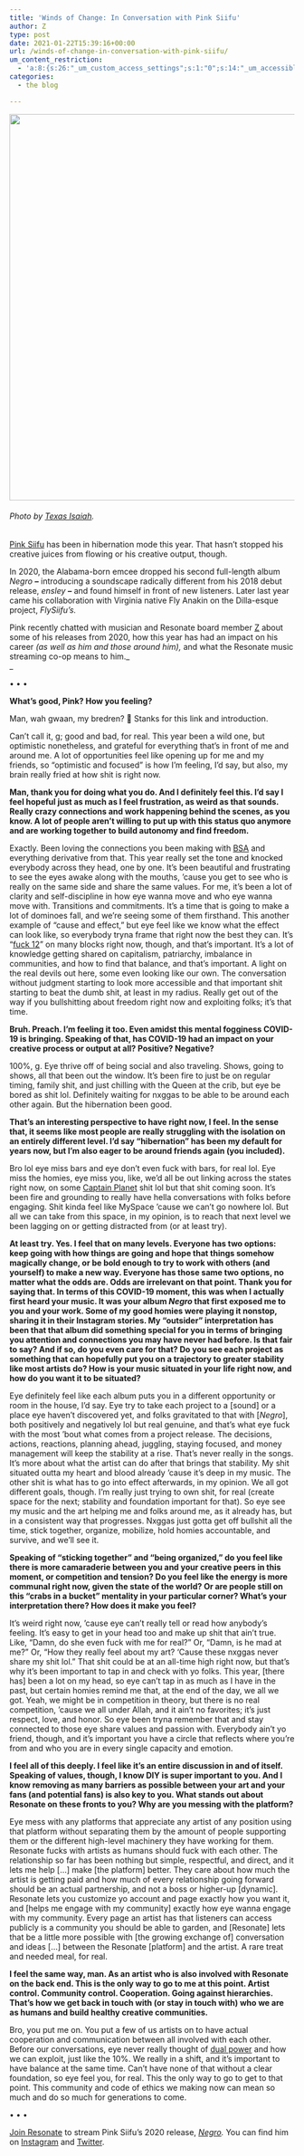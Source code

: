 ```yaml
---
title: 'Winds of Change: In Conversation with Pink Siifu'
author: Z
type: post
date: 2021-01-22T15:39:16+00:00
url: /winds-of-change-in-conversation-with-pink-siifu/
um_content_restriction:
  - 'a:8:{s:26:"_um_custom_access_settings";s:1:"0";s:14:"_um_accessible";s:1:"0";s:19:"_um_noaccess_action";s:1:"0";s:30:"_um_restrict_by_custom_message";s:1:"0";s:27:"_um_restrict_custom_message";s:0:"";s:19:"_um_access_redirect";s:1:"0";s:23:"_um_access_redirect_url";s:0:"";s:28:"_um_access_hide_from_queries";s:1:"0";}'
categories:
  - the blog

---
```

<img loading="lazy" decoding="async" class="alignnone wp-image-7249 size-large" src="https://resonate.is/wp-content/uploads/2020/12/Pink-Siifu-1024x683.jpg" alt="" width="1024" height="683" srcset="http://resonate.localhost/wp-content/uploads/2020/12/Pink-Siifu-1024x683.jpg 1024w, http://resonate.localhost/wp-content/uploads/2020/12/Pink-Siifu-300x200.jpg 300w, http://resonate.localhost/wp-content/uploads/2020/12/Pink-Siifu-768x512.jpg 768w, http://resonate.localhost/wp-content/uploads/2020/12/Pink-Siifu-1536x1025.jpg 1536w, http://resonate.localhost/wp-content/uploads/2020/12/Pink-Siifu-2048x1366.jpg 2048w" sizes="(max-width: 1024px) 100vw, 1024px" />

###### _Photo by [Texas Isaiah][1]._

[Pink Siifu][2] has been in hibernation mode this year. That hasn&#8217;t stopped his creative juices from flowing or his creative output, though.

In 2020, the Alabama-born emcee dropped his second full-length album _Negro **–**_ introducing a soundscape radically different from his 2018 debut release, _ensley **–**_ and found himself in front of new listeners. Later last year came his collaboration with Virginia native Fly Anakin on the Dilla-esque project, _FlySiifu&#8217;s._

Pink recently chatted with musician and Resonate board member [Z][3] about some of his releases from 2020, how this year has had an impact on his career _(as well as him and those around him),_ and what the Resonate music streaming co-op means to him._  
_ 

• • •

**What’s good, Pink? How you feeling?** 

Man, wah gwaan, my bredren? 🖤 Stanks for this link and introduction.

Can’t call it, g; good and bad, for real. This year been a wild one, but optimistic nonetheless, and grateful for everything that&#8217;s in front of me and around me. A lot of opportunities feel like opening up for me and my friends, so &#8220;optimistic and focused&#8221; is how I’m feeling, I’d say, but also, my brain really fried at how shit is right now.

**Man, thank you for doing what you do. And I definitely feel this. I’d say I feel hopeful just as much as I feel frustration, as weird as that sounds. Really crazy connections and work happening behind the scenes, as you know. A lot of people aren’t willing to put up with this status quo anymore and are working together to build autonomy and find freedom.**

Exactly. Been loving the connections you been making with [BSA][4] and everything derivative from that. This year really set the tone and knocked everybody across they head, one by one. It’s been beautiful and frustrating to see the eyes awake along with the mouths, &#8217;cause you get to see who is really on the same side and share the same values. For me, it’s been a lot of clarity and self-discipline in how eye wanna move and who eye wanna move with. Transitions and commitments. It’s a time that is going to make a lot of dominoes fall, and we&#8217;re seeing some of them firsthand. This another example of &#8220;cause and effect,&#8221; but eye feel like we know what the effect can look like, so everybody tryna frame that right now the best they can. It’s &#8220;[fuck 12][5]&#8221; on many blocks right now, though, and that&#8217;s important. It’s a lot of knowledge getting shared on capitalism, patriarchy, imbalance in communities, and how to find that balance, and that&#8217;s important. A light on the real devils out here, some even looking like our own. The conversation without judgment starting to look more accessible and that important shit starting to beat the dumb shit, at least in my radius. Really get out of the way if you bullshitting about freedom right now and exploiting folks; it’s that time.

**Bruh. Preach. I&#8217;m feeling it too. Even amidst this mental fogginess COVID-19 is bringing. Speaking of that, has COVID-19 had an impact on your creative process or output at all? Positive? Negative?**

100%, g. Eye thrive off of being social and also traveling. Shows, going to shows, all that been out the window. It’s been fire to just be on regular timing, family shit, and just chilling with the Queen at the crib, but eye be bored as shit lol. Definitely waiting for nxggas to be able to be around each other again. But the hibernation been good.

**That’s an interesting perspective to have right now, I feel. In the sense that, it seems like most people are really struggling with the isolation on an entirely different level. I’d say “hibernation” has been my default for years now, but I’m also eager to be around friends again (you included).**

Bro lol eye miss bars and eye don’t even fuck with bars, for real lol. Eye miss the homies, eye miss you, like, we&#8217;d all be out linking across the states right now, on some [Captain Planet][6] shit lol but that shit coming soon. It’s been fire and grounding to really have hella conversations with folks before engaging. Shit kinda feel like MySpace &#8217;cause we can’t go nowhere lol. But all we can take from this space, in my opinion, is to reach that next level we been lagging on or getting distracted from (or at least try).

**At least try. Yes. I feel that on many levels. Everyone has two options: keep going with how things are going and hope that things somehow magically change, or be bold enough to try to work with others (and yourself) to make a new way. Everyone has those same two options, no matter what the odds are. Odds are irrelevant on that point. Thank you for saying that. In terms of this COVID-19 moment, this was when I actually first heard your music. It was your album _Negro_ that first exposed me to you and your work. Some of my good homies were playing it nonstop, sharing it in their Instagram stories. My “outsider” interpretation has been that that album did something special for you in terms of bringing you attention and connections you may have never had before. Is that fair to say? And if so, do you even care for that? Do you see each project as something that can hopefully put you on a trajectory to greater stability like most artists do? How is your music situated in your life right now, and how do you want it to be situated?**

Eye definitely feel like each album puts you in a different opportunity or room in the house, I&#8217;d say. Eye try to take each project to a [sound] or a place eye haven’t discovered yet, and folks gravitated to that with [_Negro_], both positively and negatively lol but real genuine, and that&#8217;s what eye fuck with the most &#8217;bout what comes from a project release. The decisions, actions, reactions, planning ahead, juggling, staying focused, and money management will keep the stability at a rise. That&#8217;s never really in the songs. It’s more about what the artist can do after that brings that stability. My shit situated outta my heart and blood already &#8217;cause it’s deep in my music. The other shit is what has to go into effect afterwards, in my opinion. We all got different goals, though. I’m really just trying to own shit, for real (create space for the next; stability and foundation important for that). So eye see my music and the art helping me and folks around me, as it already has, but in a consistent way that progresses. Nxggas just gotta get off bullshit all the time, stick together, organize, mobilize, hold homies accountable, and survive, and we&#8217;ll see it.

**Speaking of “sticking together” and “being organized,” do you feel like there is more camaraderie between you and your creative peers in this moment, or competition and tension? Do you feel like the energy is more communal right now, given the state of the world? Or are people still on this “crabs in a bucket” mentality in your particular corner? What’s your interpretation there? How does it make you feel?**

It’s weird right now, &#8217;cause eye can’t really tell or read how anybody’s feeling. It’s easy to get in your head too and make up shit that ain’t true. Like, &#8220;Damn, do she even fuck with me for real?&#8221; Or, &#8220;Damn, is he mad at me?&#8221; Or, &#8220;How they really feel about my art? &#8216;Cause these nxggas never share my shit lol.&#8221; That shit could be at an all-time high right now, but that&#8217;s why it’s been important to tap in and check with yo folks. This year, [there has] been a lot on my head, so eye can’t tap in as much as I have in the past, but certain homies remind me that, at the end of the day, we all we got. Yeah, we might be in competition in theory, but there is no real competition, &#8217;cause we all under Allah, and it ain’t no favorites; it’s just respect, love, and honor. So eye been tryna remember that and stay connected to those eye share values and passion with. Everybody ain’t yo friend, though, and it’s important you have a circle that reflects where you&#8217;re from and who you are in every single capacity and emotion.

**I feel all of this deeply. I feel like it&#8217;s an entire discussion in and of itself. Speaking of values, though, I know DIY is super important to you. And I know removing as many barriers as possible between your art and your fans (and potential fans) is also key to you. What stands out about Resonate on these fronts to you? Why are you messing with the platform?**

Eye mess with any platforms that appreciate any artist of any position using that platform without separating them by the amount of people supporting them or the different high-level machinery they have working for them. Resonate fucks with artists as humans should fuck with each other. The relationship so far has been nothing but simple, respectful, and direct, and it lets me help [&#8230;] make [the platform] better. They care about how much the artist is getting paid and how much of every relationship going forward should be an actual partnership, and not a boss or higher-up [dynamic]. Resonate lets you customize yo account and page exactly how you want it, and [helps me engage with my community] exactly how eye wanna engage with my community. Every page an artist has that listeners can access publicly is a community you should be able to garden, and [Resonate] lets that be a little more possible with [the growing exchange of] conversation and ideas [&#8230;] between the Resonate [platform] and the artist. A rare treat and needed meal, for real.

**I feel the same way, man. As an artist who is also involved with Resonate on the back end. This is the only way to go to me at this point. Artist control. Community control. Cooperation. Going against hierarchies. That’s how we get back in touch with (or stay in touch with) who we are as humans and build healthy creative communities.**

Bro, you put me on. You put a few of us artists on to have actual cooperation and communication between all involved with each other. Before our conversations, eye never really thought of [dual power][7] and how we can exploit, just like the 10%. We really in a shift, and it’s important to have balance at the same time. Can’t have none of that without a clear foundation, so eye feel you, for real. This the only way to go to get to that point. This community and code of ethics we making now can mean so much and do so much for generations to come.

• • •

[Join Resonate][8] to stream Pink Siifu&#8217;s 2020 release, _[Negro][2]._ You can find him on [Instagram][9] and [Twitter][10].

 [1]: https://www.instagram.com/kingtexas/
 [2]: https://beta.resonate.is/artists/16122
 [3]: https://www.instagram.com/zetto.plus
 [4]: https://blacksocialists.us/
 [5]: https://www.urbandictionary.com/define.php?term=Fuck%2012
 [6]: https://en.wikipedia.org/wiki/Captain_Planet_and_the_Planeteers
 [7]: https://twitter.com/BlackSocialists/status/1269072449351618562?s=20
 [8]: https://resonate.is/join/
 [9]: http://instagram.com/pinksiifu
 [10]: https://twitter.com/pinksiifu
